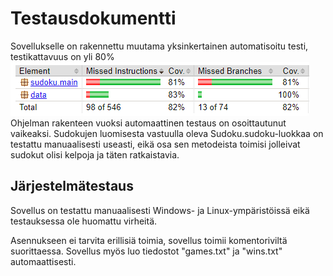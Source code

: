 # Testausdokumentti
Sovellukselle on rakennettu muutama yksinkertainen automatisoitu testi, testikattavuus on yli 80%  
![testit](https://github.com/karhis/ot-harjoitustyo/blob/master/dokumentointi/testit.PNG)  
Ohjelman rakenteen vuoksi automaattinen testaus on osoittautunut vaikeaksi. 
Sudokujen luomisesta vastuulla oleva Sudoku.sudoku-luokkaa on testattu manuaalisesti useasti, eikä osa sen metodeista toimisi jolleivat sudokut olisi kelpoja ja täten ratkaistavia.  

## Järjestelmätestaus

Sovellus on testattu manuaalisesti Windows- ja Linux-ympäristöissä eikä testauksessa ole huomattu virheitä. 

Asennukseen ei tarvita erillisiä toimia, sovellus toimii komentoriviltä suorittaessa. Sovellus myös luo tiedostot "games.txt" ja "wins.txt" automaattisesti.
